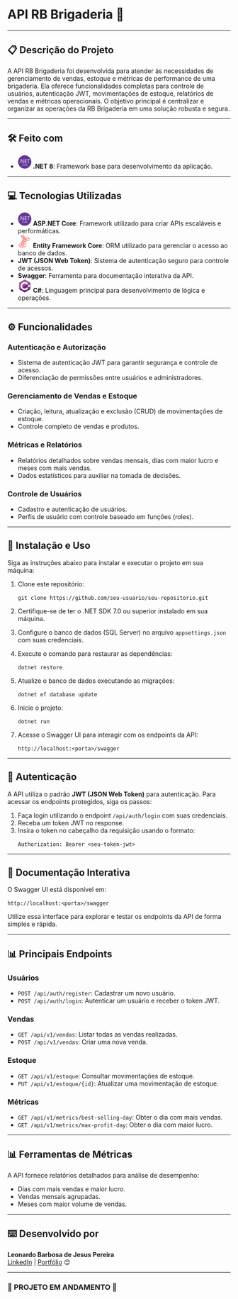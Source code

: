 
# API RB Brigaderia 🍫

---

## 📋 Descrição do Projeto

A API RB Brigaderia foi desenvolvida para atender às necessidades de gerenciamento de vendas, estoque e métricas de performance de uma brigaderia. Ela oferece funcionalidades completas para controle de usuários, autenticação JWT, movimentações de estoque, relatórios de vendas e métricas operacionais. O objetivo principal é centralizar e organizar as operações da RB Brigaderia em uma solução robusta e segura.

---

## 🛠️ Feito com

- <img src="https://raw.githubusercontent.com/devicons/devicon/master/icons/dotnetcore/dotnetcore-original.svg" alt="logo_visual_studio" width="30"/> **.NET 8**: Framework base para desenvolvimento da aplicação.

---

## 💻 Tecnologias Utilizadas

- <img src="https://raw.githubusercontent.com/devicons/devicon/master/icons/dotnetcore/dotnetcore-original.svg" alt="logo_dotnet" width="30"/> **ASP.NET Core**: Framework utilizado para criar APIs escaláveis e performáticas.
- <img src="https://raw.githubusercontent.com/devicons/devicon/master/icons/microsoftsqlserver/microsoftsqlserver-plain.svg" alt="logo_sqlserver" width="30"/> **Entity Framework Core**: ORM utilizado para gerenciar o acesso ao banco de dados.
- **JWT (JSON Web Token)**: Sistema de autenticação seguro para controle de acessos.
- **Swagger**: Ferramenta para documentação interativa da API.
- <img src="https://raw.githubusercontent.com/devicons/devicon/master/icons/csharp/csharp-original.svg" alt="logo_csharp" width="30"/> **C#**: Linguagem principal para desenvolvimento de lógica e operações.

---

## ⚙️ Funcionalidades

### Autenticação e Autorização
- Sistema de autenticação JWT para garantir segurança e controle de acesso.
- Diferenciação de permissões entre usuários e administradores.

### Gerenciamento de Vendas e Estoque
- Criação, leitura, atualização e exclusão (CRUD) de movimentações de estoque.
- Controle completo de vendas e produtos.

### Métricas e Relatórios
- Relatórios detalhados sobre vendas mensais, dias com maior lucro e meses com mais vendas.
- Dados estatísticos para auxiliar na tomada de decisões.

### Controle de Usuários
- Cadastro e autenticação de usuários.
- Perfis de usuário com controle baseado em funções (roles).

---

## :electric_plug: Instalação e Uso

Siga as instruções abaixo para instalar e executar o projeto em sua máquina:

1. Clone este repositório:
   ```
   git clone https://github.com/seu-usuario/seu-repositorio.git
   ```

2. Certifique-se de ter o .NET SDK 7.0 ou superior instalado em sua máquina.

3. Configure o banco de dados (SQL Server) no arquivo `appsettings.json` com suas credenciais.

4. Execute o comando para restaurar as dependências:
   ```
   dotnet restore
   ```

5. Atualize o banco de dados executando as migrações:
   ```
   dotnet ef database update
   ```

6. Inicie o projeto:
   ```
   dotnet run
   ```

7. Acesse o Swagger UI para interagir com os endpoints da API:
   ```
   http://localhost:<porta>/swagger
   ```

---

## 🔐 Autenticação

A API utiliza o padrão **JWT (JSON Web Token)** para autenticação. Para acessar os endpoints protegidos, siga os passos:

1. Faça login utilizando o endpoint `/api/auth/login` com suas credenciais.
2. Receba um token JWT no response.
3. Insira o token no cabeçalho da requisição usando o formato:
   ```
   Authorization: Bearer <seu-token-jwt>
   ```

---

## :memo: Documentação Interativa

O Swagger UI está disponível em:
```
http://localhost:<porta>/swagger
```

Utilize essa interface para explorar e testar os endpoints da API de forma simples e rápida.

---

## :bar_chart: Principais Endpoints

### Usuários
- `POST /api/auth/register`: Cadastrar um novo usuário.
- `POST /api/auth/login`: Autenticar um usuário e receber o token JWT.

### Vendas
- `GET /api/v1/vendas`: Listar todas as vendas realizadas.
- `POST /api/v1/vendas`: Criar uma nova venda.

### Estoque
- `GET /api/v1/estoque`: Consultar movimentações de estoque.
- `PUT /api/v1/estoque/{id}`: Atualizar uma movimentação de estoque.

### Métricas
- `GET /api/v1/metrics/best-selling-day`: Obter o dia com mais vendas.
- `GET /api/v1/metrics/max-profit-day`: Obter o dia com maior lucro.

---

## 📊 Ferramentas de Métricas

A API fornece relatórios detalhados para análise de desempenho:
- Dias com mais vendas e maior lucro.
- Vendas mensais agrupadas.
- Meses com maior volume de vendas.

---

## ⌨️ Desenvolvido por

**Leonardo Barbosa de Jesus Pereira**  
[LinkedIn](https://www.linkedin.com/in/leonardojpereira) | [Portfólio](https://leonardobarbosaportfolio.netlify.app/) 😊

---

### :construction: PROJETO EM ANDAMENTO :construction:
